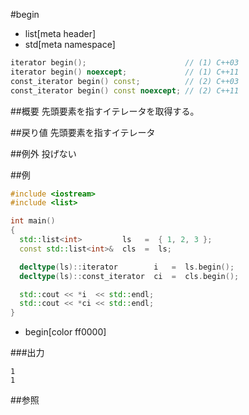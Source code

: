 #begin
* list[meta header]
* std[meta namespace]

```cpp
iterator begin();                      // (1) C++03
iterator begin() noexcept;             // (1) C++11
const_iterator begin() const;          // (2) C++03
const_iterator begin() const noexcept; // (2) C++11
```

##概要
先頭要素を指すイテレータを取得する。


##戻り値
先頭要素を指すイテレータ


##例外
投げない


##例
```cpp
#include <iostream>
#include <list>

int main()
{
  std::list<int>         ls   =  { 1, 2, 3 };
  const std::list<int>&  cls  =  ls;

  decltype(ls)::iterator        i   =  ls.begin();
  decltype(ls)::const_iterator  ci  =  cls.begin();

  std::cout << *i  << std::endl;
  std::cout << *ci << std::endl;
}
```
* begin[color ff0000]

###出力
```
1
1
```

##参照


